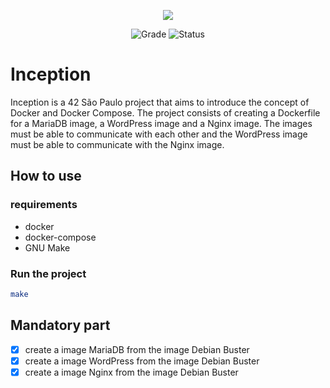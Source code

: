 <p align="center">
    <img src="https://game.42sp.org.br/static/assets/achievements/inceptione.png">
</p>

<p align="center">
    <img src="https://img.shields.io/badge/Grade-100%2F100-brightgreen" alt="Grade">
    <img src="https://img.shields.io/badge/Status-Completed-brightgreen" alt="Status">
</p>

# Inception

Inception is a 42 São Paulo project that aims to introduce the concept of Docker and Docker Compose. The project consists of creating a Dockerfile for a MariaDB image, a WordPress image and a Nginx image. The images must be able to communicate with each other and the WordPress image must be able to communicate with the Nginx image.

## How to use

### requirements

- docker
- docker-compose
- GNU Make

### Run the project

```bash
make
```

## Mandatory part

- [x] create a image MariaDB from the image Debian Buster
- [x] create a image WordPress from the image Debian Buster
- [x] create a image Nginx from the image Debian Buster
